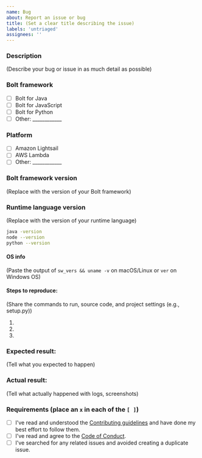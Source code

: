 ```yaml
---
name: Bug
about: Report an issue or bug
title: (Set a clear title describing the issue)
labels: 'untriaged'
assignees: ''
---
```


### Description

(Describe your bug or issue in as much detail as possible)

### Bolt framework

* [ ] Bolt for Java
* [ ] Bolt for JavaScript
* [ ] Bolt for Python
* [ ] Other: ____________

### Platform

* [ ] Amazon Lightsail
* [ ] AWS Lambda
* [ ] Other: ____________

### Bolt framework version

(Replace with the version of your Bolt framework)

### Runtime language version

(Replace with the version of your runtime language)

```bash
java -version
node --version
python --version
```

#### OS info

(Paste the output of `sw_vers && uname -v` on macOS/Linux or `ver` on Windows OS)

#### Steps to reproduce:

(Share the commands to run, source code, and project settings (e.g., setup.py))

1.
2.
3.

### Expected result:

(Tell what you expected to happen)

### Actual result:

(Tell what actually happened with logs, screenshots)

### Requirements (place an `x` in each of the `[ ]`)

* [ ] I've read and understood the [Contributing guidelines](/blob/main/.github/contributing.md) and have done my best effort to follow them.
* [ ] I've read and agree to the [Code of Conduct](https://slackhq.github.io/code-of-conduct).
* [ ] I've searched for any related issues and avoided creating a duplicate issue.